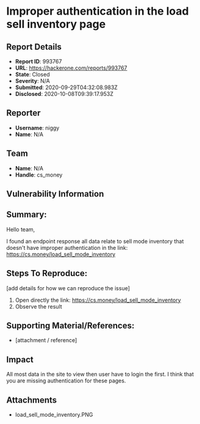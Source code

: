 # Improper authentication in the load sell inventory page

## Report Details
- **Report ID**: 993767
- **URL**: https://hackerone.com/reports/993767
- **State**: Closed
- **Severity**: N/A
- **Submitted**: 2020-09-29T04:32:08.983Z
- **Disclosed**: 2020-10-08T09:39:17.953Z

## Reporter
- **Username**: niggy
- **Name**: N/A

## Team
- **Name**: N/A
- **Handle**: cs_money

## Vulnerability Information
## Summary:

Hello team,

I found an endpoint response all data relate to sell mode inventory that doesn't have improper authentication in the link: 
https://cs.money/load_sell_mode_inventory

## Steps To Reproduce:
[add details for how we can reproduce the issue]

  1. Open directly the link:
https://cs.money/load_sell_mode_inventory
  2. Observe the result

## Supporting Material/References:


  * [attachment / reference]

## Impact

All most data in the site to view then user have to login the first. I think that you are missing authentication for these pages.

## Attachments
- load_sell_mode_inventory.PNG
